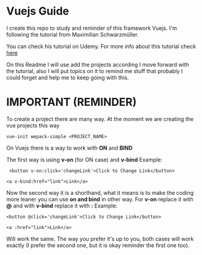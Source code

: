 # Vuejs Guide

I create this repo to study and reminder of this framework Vuejs. I'm following the tutorial from Maximilian Schwarzmüller.

You can check his tutorial on Udemy. For more info about this tutorial check [here](https://www.udemy.com/vuejs-2-the-complete-guide/)

On this Readme I will use add the projects according I move forward  with the tutorial, also I will put topics on it to remind me stuff that probably I could forget and help me to keep going with this.

# IMPORTANT (REMINDER)

To create a project there are many way. At the moment we are creating the vue projects this way
```
vue-init wepack-simple <PROJECT_NAME>
```

On Vuejs there is a way to work with **ON** and **BIND**

The first way is using **v-on** (for ON case) and **v-bind** Example:
```
 <button v-on:click='changeLink'>Click to Change Link</button>
 ```
 ```
 <a v-bind:href="link">Link</a>
 ```

 Now the second way it is a shorthand, what it means is to make the coding more leaner you can use **on and bind** in other way. For **v-on** replace it with **@** and with **v-bind** replace it with **:** Example:

 ```
 <button @click='changeLink'>Click to Change Link</button>
 ```
 ```
 <a :href="link">Link</a>
 ```

 Will work the same. The way you prefer it's up to you, both cases will work exactly (I prefer the second one, but it is okay reminder the first one too).